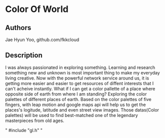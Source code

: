 # Color Of World

## Authors
Jae Hyun Yoo, github.com/fkkcloud

## Description
I was always passionated in exploring something. Learning and research something new and unknown is most important thing to make my everyday living creative. Now with the powerful network service around us, it is getting more easier and easier to get resources of diffent interests that I can't acheive instantly. What if I can get a color pallette of a place where opposite side of earth from where I am standing? Exploring the color palettes of different places of earth. Based on the color palettes of five fingers, with leap motion and google maps api will help us to get the places's logitude, latitude and even street view images. Those datas(Color palettes) will be used to find best-matched one of the legendary masterpieces from old ages.

"
#include "gl.h"
"
